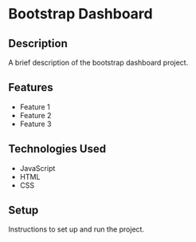 # Bootstrap Dashboard

## Description

A brief description of the bootstrap dashboard project.

## Features

- Feature 1
- Feature 2
- Feature 3

## Technologies Used

- JavaScript
- HTML
- CSS

## Setup

Instructions to set up and run the project.
